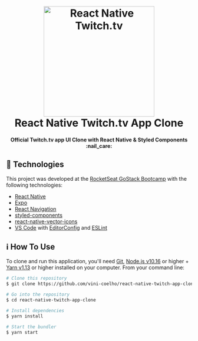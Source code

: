 <h1 align="center">
    <img alt="React Native Twitch.tv" width="300px" src="https://res.cloudinary.com/dhcpizhbr/image/upload/v1606341394/readme-assets/TwitchExtrudedWordmarkPurple_y3mimi.svg" />
    <br>
    React Native Twitch.tv App Clone
</h1>

<h4 align="center">
  Official Twitch.tv app UI Clone with React Native & Styled Components :nail_care:
</h4>

## :rocket: Technologies

This project was developed at the [RocketSeat GoStack Bootcamp](https://rocketseat.com.br/bootcamp) with the following technologies:

-  [React Native](https://reactnative.dev/)
-  [Expo](https://expo.io/)
-  [React Navigation](https://reactnavigation.org/)
-  [styled-components](https://www.styled-components.com/)
-  [react-native-vector-icons](https://github.com/oblador/react-native-vector-icons)
-  [VS Code][vc] with [EditorConfig][vceditconfig] and [ESLint][vceslint]

## :information_source: How To Use

To clone and run this application, you'll need [Git](https://git-scm.com), [Node.js v10.16][nodejs] or higher + [Yarn v1.13][yarn] or higher installed on your computer. From your command line:

```bash
# Clone this repository
$ git clone https://github.com/vini-coelho/react-native-twitch-app-clone

# Go into the repository
$ cd react-native-twitch-app-clone

# Install dependencies
$ yarn install

# Start the bundler
$ yarn start
```
[nodejs]: https://nodejs.org/
[yarn]: https://yarnpkg.com/
[vc]: https://code.visualstudio.com/
[vceditconfig]: https://marketplace.visualstudio.com/items?itemName=EditorConfig.EditorConfig
[vceslint]: https://marketplace.visualstudio.com/items?itemName=dbaeumer.vscode-eslint
